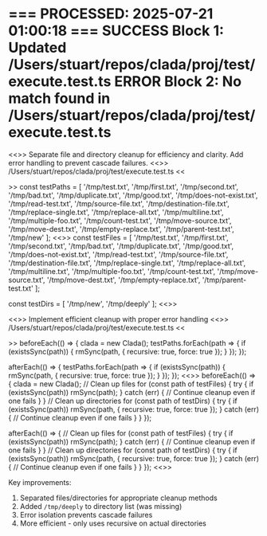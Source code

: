 === PROCESSED: 2025-07-21 01:00:18 ===
SUCCESS Block 1: Updated /Users/stuart/repos/clada/proj/test/execute.test.ts
ERROR Block 2: No match found in /Users/stuart/repos/clada/proj/test/execute.test.ts
===

<<<EXPLANATION>>>
Separate file and directory cleanup for efficiency and clarity. Add error handling to prevent cascade failures.
<<<FILE>>>
/Users/stuart/repos/clada/proj/test/execute.test.ts
<<<SEARCH>>>
const testPaths = [
  '/tmp/test.txt',
  '/tmp/first.txt',
  '/tmp/second.txt',
  '/tmp/bad.txt',
  '/tmp/duplicate.txt',
  '/tmp/good.txt',
  '/tmp/does-not-exist.txt',
  '/tmp/read-test.txt',
  '/tmp/source-file.txt',
  '/tmp/destination-file.txt',
  '/tmp/replace-single.txt',
  '/tmp/replace-all.txt',
  '/tmp/multiline.txt',
  '/tmp/multiple-foo.txt',
  '/tmp/count-test.txt',
  '/tmp/move-source.txt',
  '/tmp/move-dest.txt',
  '/tmp/empty-replace.txt',
  '/tmp/parent-test.txt',
  '/tmp/new'
];
<<<REPLACE>>>
const testFiles = [
  '/tmp/test.txt',
  '/tmp/first.txt',
  '/tmp/second.txt',
  '/tmp/bad.txt',
  '/tmp/duplicate.txt',
  '/tmp/good.txt',
  '/tmp/does-not-exist.txt',
  '/tmp/read-test.txt',
  '/tmp/source-file.txt',
  '/tmp/destination-file.txt',
  '/tmp/replace-single.txt',
  '/tmp/replace-all.txt',
  '/tmp/multiline.txt',
  '/tmp/multiple-foo.txt',
  '/tmp/count-test.txt',
  '/tmp/move-source.txt',
  '/tmp/move-dest.txt',
  '/tmp/empty-replace.txt',
  '/tmp/parent-test.txt'
];

const testDirs = [
  '/tmp/new',
  '/tmp/deeply'
];
<<<END>>>

<<<EXPLANATION>>>
Implement efficient cleanup with proper error handling
<<<FILE>>>
/Users/stuart/repos/clada/proj/test/execute.test.ts
<<<SEARCH>>>
  beforeEach(() => {
    clada = new Clada();
    testPaths.forEach(path => {
      if (existsSync(path)) {
        rmSync(path, { recursive: true, force: true });
      }
    });
  });

  afterEach(() => {
    testPaths.forEach(path => {
      if (existsSync(path)) {
        rmSync(path, { recursive: true, force: true });
      }
    });
  });
<<<REPLACE>>>
  beforeEach(() => {
    clada = new Clada();
    // Clean up files
    for (const path of testFiles) {
      try {
        if (existsSync(path)) rmSync(path);
      } catch (err) {
        // Continue cleanup even if one fails
      }
    }
    // Clean up directories
    for (const path of testDirs) {
      try {
        if (existsSync(path)) rmSync(path, { recursive: true, force: true });
      } catch (err) {
        // Continue cleanup even if one fails
      }
    }
  });

  afterEach(() => {
    // Clean up files
    for (const path of testFiles) {
      try {
        if (existsSync(path)) rmSync(path);
      } catch (err) {
        // Continue cleanup even if one fails
      }
    }
    // Clean up directories
    for (const path of testDirs) {
      try {
        if (existsSync(path)) rmSync(path, { recursive: true, force: true });
      } catch (err) {
        // Continue cleanup even if one fails
      }
    }
  });
<<<END>>>

Key improvements:
1. Separated files/directories for appropriate cleanup methods
2. Added `/tmp/deeply` to directory list (was missing)
3. Error isolation prevents cascade failures
4. More efficient - only uses recursive on actual directories